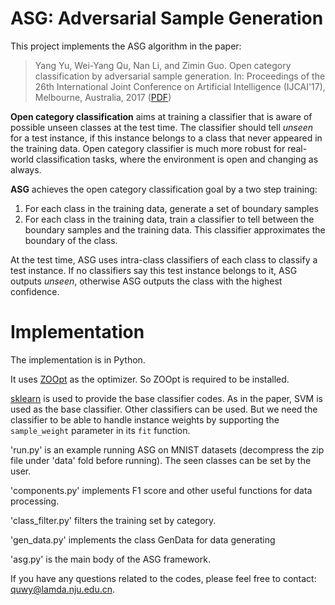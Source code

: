 # ASG: Adversarial Sample Generation

This project implements the ASG algorithm in the paper: 

> Yang Yu, Wei-Yang Qu, Nan Li, and Zimin Guo. Open category classification by adversarial sample generation. In: Proceedings of the 26th International Joint Conference on Artificial Intelligence (IJCAI'17), Melbourne, Australia, 2017 ([PDF](http://lamda.nju.edu.cn/yuy/GetFile.aspx?File=papers/ijcai17-ASG-longer.pdf))

**Open category classification** aims at training a classifier that is aware of possible unseen classes at the test time. The classifier should tell *unseen* for a test instance, if this instance belongs to a class that never appeared in the training data. Open category classifier is much more robust for real-world classification tasks, where the environment is open and changing as always.

**ASG** achieves the open category classification goal by a two step training:

1. For each class in the training data, generate a set of boundary samples
2. For each class in the training data, train a classifier to tell between the boundary samples and the training data. This classifier approximates the boundary of the class.

At the test time, ASG uses intra-class classifiers of each class to classify a test instance. If no classifiers say this test instance belongs to it, ASG outputs *unseen*, otherwise ASG outputs the class with the highest confidence.

# Implementation

The implementation is in Python. 

It uses [ZOOpt](https://github.com/eyounx/ZOOpt/) as the optimizer. So ZOOpt is required to be installed.

[sklearn](http://scikit-learn.org) is used to provide the base classifier codes. As in the paper, SVM is used as the base classifier. Other classifiers can be used. But we need the classifier to be able to handle instance weights by supporting the `sample_weight` parameter in its `fit` function.

'run.py' is an example running ASG on MNIST datasets (decompress the zip file under 'data' fold before running). The seen classes can be set by the user.

'components.py' implements F1 score and other useful functions for data processing.

'class_filter.py' filters the training set by category.

'gen_data.py' implements the class GenData for data generating

'asg.py' is the main body of the ASG framework.


If you have any questions related to the codes, please feel free to contact: quwy@lamda.nju.edu.cn. 

